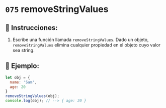 # `075` removeStringValues

## 📝 Instrucciones:

1. Escribe una función llamada `removeStringValues`. Dado un objeto, `removeStringValues` elimina cualquier propiedad en el objeto cuyo valor sea string.

## 📎 Ejemplo:

```Javascript
let obj = {
  name: 'Sam',
  age: 20
}
removeStringValues(obj);
console.log(obj); // --> { age: 20 }
```
